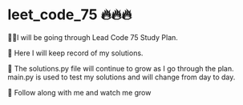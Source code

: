 <h1>leet_code_75 🔥🔥🔥</h1>

💪🏽I will be going through Lead Code 75 Study Plan.

📝 Here I will keep record of my solutions. 

👀 The solutions.py file will continue to grow as I go through the plan. main.py is used to test my solutions and will change from day to day. 

🌱 Follow along with me and watch me grow
